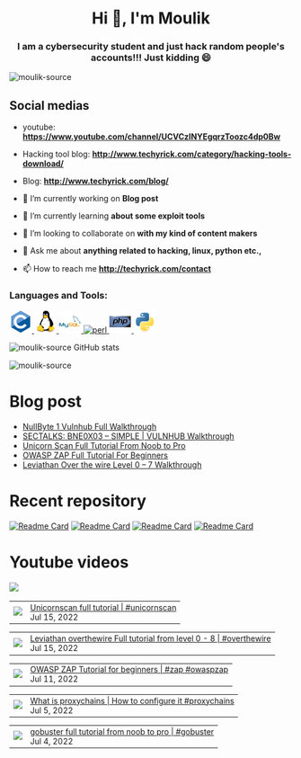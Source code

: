 <h1 align="center">Hi 👋, I'm Moulik</h1>
<h3 align="center">I am a cybersecurity student and just hack random people's accounts!!! Just kidding 😄</h3>

<p align="left"> <img src="https://komarev.com/ghpvc/?username=moulik-source&label=Profile%20views&color=0e75b6&style=flat" alt="moulik-source" /> </p> 

## Social medias
- youtube: **https://www.youtube.com/channel/UCVCzINYEgqrzToozc4dp0Bw**
- Hacking tool blog: **http://www.techyrick.com/category/hacking-tools-download/**
- Blog: **http://www.techyrick.com/blog/**

- 🔭 I’m currently working on **Blog post**

- 🌱 I’m currently learning **about some exploit tools**

- 👯 I’m looking to collaborate on **with my kind of content makers**

- 💬 Ask me about **anything related to hacking, linux, python etc.,**

- 📫 How to reach me **http://techyrick.com/contact**


<h3 align="left">Languages and Tools:</h3>
<p align="left"> <a href="https://www.cprogramming.com/" target="_blank"> <img src="https://raw.githubusercontent.com/devicons/devicon/master/icons/c/c-original.svg" alt="c" width="40" height="40"/> </a> <a href="https://www.linux.org/" target="_blank"> <img src="https://raw.githubusercontent.com/devicons/devicon/master/icons/linux/linux-original.svg" alt="linux" width="40" height="40"/> </a> <a href="https://www.mysql.com/" target="_blank"> <img src="https://raw.githubusercontent.com/devicons/devicon/master/icons/mysql/mysql-original-wordmark.svg" alt="mysql" width="40" height="40"/> </a> <a href="https://www.perl.org/" target="_blank"> <img src="https://api.iconify.design/logos-perl.svg" alt="perl" width="40" height="40"/> </a> <a href="https://www.php.net" target="_blank"> <img src="https://raw.githubusercontent.com/devicons/devicon/master/icons/php/php-original.svg" alt="php" width="40" height="40"/> </a> <a href="https://www.python.org" target="_blank"> <img src="https://raw.githubusercontent.com/devicons/devicon/master/icons/python/python-original.svg" alt="python" width="40" height="40"/> </a> </p>



![moulik-source GitHub stats](https://github-readme-stats.vercel.app/api?username=moulik-source&show_icons=true&theme=vision-friendly-dark)

<p><img align="center" src="https://github-readme-streak-stats.herokuapp.com/?user=moulik-source&theme=vision-friendly-dark" alt="moulik-source" /></p>

# Blog post
<!-- BLOG-POST-LIST:START -->
- [NullByte 1 Vulnhub Full Walkthrough](https://techyrick.com/nullbyte-1-vulnhub-full-walkthrough/)
- [SECTALKS: BNE0X03 – SIMPLE | VULNHUB Walkthrough](https://techyrick.com/sectalks-bne0x03-simple-vulnhub-walkthrough/)
- [Unicorn Scan Full Tutorial From Noob to Pro](https://techyrick.com/unicorn-scan-full-tutorial-from-noob-to-pro/)
- [OWASP ZAP Full Tutorial For Beginners](https://techyrick.com/owasp-zap-full-tutorial-for-beginners/)
- [Leviathan Over the wire Level 0 – 7 Walkthrough](https://techyrick.com/leviathan-over-the-wire-level-0-to-7-walkthrough/)
<!-- BLOG-POST-LIST:END -->

# Recent repository 

[![Readme Card](https://github-readme-stats.vercel.app/api/pin/?username=moulik-source&repo=ddos&theme=outrun)](https://github.com/moulik-source/ddos) 
[![Readme Card](https://github-readme-stats.vercel.app/api/pin/?username=moulik-source&repo=port-scan&theme=outrun)](https://github.com/moulik-source/port-scan)
[![Readme Card](https://github-readme-stats.vercel.app/api/pin/?username=moulik-source&repo=moulik-source&theme=outrun)](https://github.com/moulik-source/moulik-source)
[![Readme Card](https://github-readme-stats.vercel.app/api/pin/?username=moulik-source&repo=hashmo&theme=outrun)](https://github.com/moulik-source/hashmo)

# Youtube videos

[<img src="https://img.shields.io/badge/-Subscribe-red?style=for-the-badge&logo=youtube&logoColor=white"/>](https://www.youtube.com/channel/UCVCzINYEgqrzToozc4dp0Bw?sub_confirmation=1)

<!-- YOUTUBE:START --><table><tr><td><a href="https://www.youtube.com/watch?v=jGv-Tqzj8Tc"><img width="140px" src="https://i.ytimg.com/vi/jGv-Tqzj8Tc/mqdefault.jpg"></a></td>
<td><a href="https://www.youtube.com/watch?v=jGv-Tqzj8Tc">Unicornscan full tutorial | #unicornscan</a><br/>Jul 15, 2022</td></tr></table>
<table><tr><td><a href="https://www.youtube.com/watch?v=4VhTsaMdsTI"><img width="140px" src="https://i.ytimg.com/vi/4VhTsaMdsTI/mqdefault.jpg"></a></td>
<td><a href="https://www.youtube.com/watch?v=4VhTsaMdsTI">Leviathan overthewire Full tutorial from level 0 - 8 | #overthewire</a><br/>Jul 15, 2022</td></tr></table>
<table><tr><td><a href="https://www.youtube.com/watch?v=xrOwoBEGnC0"><img width="140px" src="https://i.ytimg.com/vi/xrOwoBEGnC0/mqdefault.jpg"></a></td>
<td><a href="https://www.youtube.com/watch?v=xrOwoBEGnC0">OWASP ZAP Tutorial for beginners | #zap #owaspzap</a><br/>Jul 11, 2022</td></tr></table>
<table><tr><td><a href="https://www.youtube.com/watch?v=j5pfyUqQVgE"><img width="140px" src="https://i.ytimg.com/vi/j5pfyUqQVgE/mqdefault.jpg"></a></td>
<td><a href="https://www.youtube.com/watch?v=j5pfyUqQVgE">What is proxychains | How to configure it #proxychains</a><br/>Jul 5, 2022</td></tr></table>
<table><tr><td><a href="https://www.youtube.com/watch?v=zbrEfwGFX2k"><img width="140px" src="https://i.ytimg.com/vi/zbrEfwGFX2k/mqdefault.jpg"></a></td>
<td><a href="https://www.youtube.com/watch?v=zbrEfwGFX2k">gobuster full tutorial from noob to pro | #gobuster</a><br/>Jul 4, 2022</td></tr></table>
<!-- YOUTUBE:END -->

